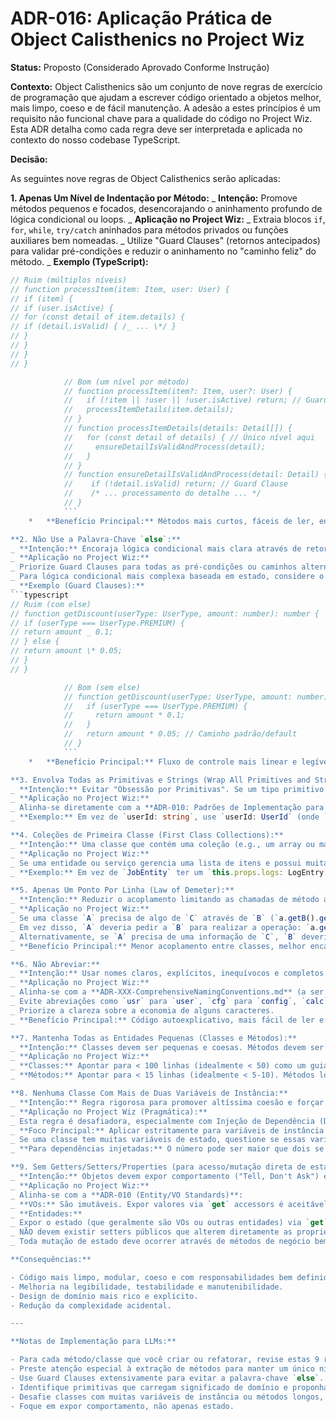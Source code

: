 # ADR-016: Aplicação Prática de Object Calisthenics no Project Wiz

**Status:** Proposto (Considerado Aprovado Conforme Instrução)

**Contexto:**
Object Calisthenics são um conjunto de nove regras de exercício de programação que ajudam a escrever código orientado a objetos melhor, mais limpo, coeso e de fácil manutenção. A adesão a estes princípios é um requisito não funcional chave para a qualidade do código no Project Wiz. Esta ADR detalha como cada regra deve ser interpretada e aplicada no contexto do nosso codebase TypeScript.

**Decisão:**

As seguintes nove regras de Object Calisthenics serão aplicadas:

**1. Apenas Um Nível de Indentação por Método:**
_ **Intenção:** Promove métodos pequenos e focados, desencorajando o aninhamento profundo de lógica condicional ou loops.
_ **Aplicação no Project Wiz:**
_ Extraia blocos `if`, `for`, `while`, `try/catch` aninhados para métodos privados ou funções auxiliares bem nomeadas.
_ Utilize "Guard Clauses" (retornos antecipados) para validar pré-condições e reduzir o aninhamento no "caminho feliz" do método.
_ **Exemplo (TypeScript):**
```typescript
// Ruim (múltiplos níveis)
// function processItem(item: Item, user: User) {
// if (item) {
// if (user.isActive) {
// for (const detail of item.details) {
// if (detail.isValid) { /_ ... \*/ }
// }
// }
// }
// }

            // Bom (um nível por método)
            // function processItem(item?: Item, user?: User) {
            //   if (!item || !user || !user.isActive) return; // Guard Clauses
            //   processItemDetails(item.details);
            // }
            // function processItemDetails(details: Detail[]) {
            //   for (const detail of details) { // Único nível aqui
            //     ensureDetailIsValidAndProcess(detail);
            //   }
            // }
            // function ensureDetailIsValidAndProcess(detail: Detail) {
            //    if (!detail.isValid) return; // Guard Clause
            //    /* ... processamento do detalhe ... */
            // }
            ```
    *   **Benefício Principal:** Métodos mais curtos, fáceis de ler, entender e testar.

**2. Não Use a Palavra-Chave `else`:**
_ **Intenção:** Encoraja lógica condicional mais clara através de retornos antecipados (guard clauses), polimorfismo ou padrões de projeto como State ou Strategy, reduzindo aninhamento e complexidade ciclomática.
_ **Aplicação no Project Wiz:**
_ Priorize Guard Clauses para todas as pré-condições ou caminhos alternativos simples.
_ Para lógica condicional mais complexa baseada em estado, considere o padrão State. Para diferentes algoritmos baseados em uma condição, considere o padrão Strategy.
_ **Exemplo (Guard Clauses):**
```typescript
// Ruim (com else)
// function getDiscount(userType: UserType, amount: number): number {
// if (userType === UserType.PREMIUM) {
// return amount _ 0.1;
// } else {
// return amount \* 0.05;
// }
// }

            // Bom (sem else)
            // function getDiscount(userType: UserType, amount: number): number {
            //   if (userType === UserType.PREMIUM) {
            //     return amount * 0.1;
            //   }
            //   return amount * 0.05; // Caminho padrão/default
            // }
            ```
    *   **Benefício Principal:** Fluxo de controle mais linear e legível, métodos mais simples.

**3. Envolva Todas as Primitivas e Strings (Wrap All Primitives and Strings):**
_ **Intenção:** Evitar "Obsessão por Primitivas". Se um tipo primitivo (string, número, booleano) ou uma string literal tiver significado de domínio, regras de validação, restrições de formato ou comportamento associado, ele deve ser encapsulado em uma classe ou tipo específico (Objeto de Valor - VO).
_ **Aplicação no Project Wiz:**
_ Alinha-se diretamente com a **ADR-010: Padrões de Implementação para Entidades e Objetos de Valor**. Todos os IDs, emails, nomes com regras específicas, valores monetários, durações, etc., devem ser VOs.
_ **Exemplo:** Em vez de `userId: string`, use `userId: UserId` (onde `UserId` é um VO que valida o formato do ID). \* **Benefício Principal:** Código mais expressivo e type-safe, validação e regras de negócio centralizadas no VO, redução de erros por uso incorreto de primitivas.

**4. Coleções de Primeira Classe (First Class Collections):**
_ **Intenção:** Uma classe que contém uma coleção (e.g., um array ou mapa) não deve, idealmente, ter outras variáveis de instância. A coleção e as operações significativas sobre ela devem ser encapsuladas em sua própria classe.
_ **Aplicação no Project Wiz:**
_ Se uma entidade ou serviço gerencia uma lista de itens e possui muita lógica para manipular essa lista (filtrar, adicionar com regras, calcular totais baseados na lista), considere criar uma classe específica para essa coleção.
_ **Exemplo:** Em vez de `JobEntity` ter um `this.props.logs: LogEntry[]` e muitos métodos para manipular `logs`, poderia ter `this.props.activityLog: ActivityLogVO` onde `ActivityLogVO` encapsula a coleção de `LogEntryVO` e os métodos para adicionar, filtrar, etc. (Nota: `JobEntity` já usa `ActivityHistoryVO` que é um bom exemplo disso). \* **Benefício Principal:** Melhora a coesão, encapsula a lógica de manipulação da coleção, e torna a classe que usa a coleção mais limpa e focada em suas outras responsabilidades.

**5. Apenas Um Ponto Por Linha (Law of Demeter):**
_ **Intenção:** Reduzir o acoplamento limitando as chamadas de método a colaboradores diretos. Evitar longas cadeias de chamadas como `objeto.getA().getB().getDetalheC().fazerAlgo()`. Siga o princípio "Tell, Don't Ask".
_ **Aplicação no Project Wiz:**
_ Se uma classe `A` precisa de algo de `C` através de `B` (`a.getB().getC().doSomething()`), então `A` está acoplada não apenas a `B`, mas também à estrutura interna de `B` e à existência de `C`.
_ Em vez disso, `A` deveria pedir a `B` para realizar a operação: `a.getB().doSomethingThatInvolvesC()`. A classe `B` então lidaria com a interação com `C`.
_ Alternativamente, se `A` precisa de uma informação de `C`, `B` deveria ter um método que busca essa informação e a retorna diretamente para `A`.
_ **Benefício Principal:** Menor acoplamento entre classes, melhor encapsulamento, código mais fácil de manter e refatorar, pois mudanças na estrutura interna de um objeto têm impacto mais localizado.

**6. Não Abreviar:**
_ **Intenção:** Usar nomes claros, explícitos, inequívocos e completos para variáveis, funções, classes, arquivos, etc.
_ **Aplicação no Project Wiz:**
_ Alinha-se com a **ADR-XXX-ComprehensiveNamingConventions.md** (a ser criada), que mandata nomes em inglês.
_ Evite abreviações como `usr` para `user`, `cfg` para `config`, `calc` para `calculate`, a menos que a abreviação seja um acrônimo universalmente entendido e padronizado no domínio (e.g., `DTO`, `ID`, `URL`, `HTML`).
_ Priorize a clareza sobre a economia de alguns caracteres.
_ **Benefício Principal:** Código autoexplicativo, mais fácil de ler e entender por todos (incluindo futuros mantenedores e LLMs).

**7. Mantenha Todas as Entidades Pequenas (Classes e Métodos):**
_ **Intenção:** Classes devem ser pequenas e coesas. Métodos devem ser ainda menores e mais focados. Isso promove o Princípio da Responsabilidade Única (SRP).
_ **Aplicação no Project Wiz:**
_ **Classes:** Apontar para < 100 linhas (idealmente < 50) como um guia suave. Se uma classe cresce muito, é um sinal para refatoração e extração de responsabilidades para novas classes ou VOs.
_ **Métodos:** Apontar para < 15 linhas (idealmente < 5-10). Métodos longos devem ser quebrados em métodos privados menores e bem nomeados. \* **Benefício Principal:** Classes e métodos menores são mais fáceis de entender, testar, manter e menos propensos a conter múltiplos bugs.

**8. Nenhuma Classe Com Mais de Duas Variáveis de Instância:**
_ **Intenção:** Regra rigorosa para promover altíssima coesão e forçar o SRP. Se uma classe possui muitas variáveis de instância (estado), ela provavelmente está gerenciando múltiplos conceitos ou responsabilidades que poderiam ser agrupados em novos objetos.
_ **Aplicação no Project Wiz (Pragmática):**
_ Esta regra é desafiadora, especialmente com Injeção de Dependência (DI), onde serviços podem ter várias dependências injetadas (que são colaboradores, não estado direto da classe).
_ **Foco Principal:** Aplicar estritamente para variáveis de instância que representam o _estado interno_ da classe.
_ Se uma classe tem muitas variáveis de estado, questione se essas variáveis poderiam formar um novo VO ou uma nova entidade coesa.
_ **Para dependências injetadas:** O número pode ser maior que dois se cada dependência representar um colaborador distinto e necessário para a responsabilidade principal da classe. No entanto, um número excessivo de dependências injetadas ainda pode indicar que a classe tem muitas responsabilidades e deve ser dividida (SRP). \* **Benefício Principal:** Força a descoberta de conceitos de domínio implícitos, leva a classes menores e altamente focadas, e melhora a coesão.

**9. Sem Getters/Setters/Properties (para acesso/mutação direta de estado):**
_ **Intenção:** Objetos devem expor comportamento ("Tell, Don't Ask") em vez de simplesmente expor seus dados internos através de getters e setters públicos que permitem manipulação externa irrestrita. Mudanças de estado devem ocorrer como efeitos colaterais de métodos que representam operações de negócio.
_ **Aplicação no Project Wiz:**
_ Alinha-se com a **ADR-010 (Entity/VO Standards)**:
_ **VOs:** São imutáveis. Expor valores via `get` accessors é aceitável, pois o estado não pode ser alterado.
_ **Entidades:**
_ Expor o estado (que geralmente são VOs ou outras entidades) via `get` accessors é aceitável para leitura.
_ NÃO devem existir setters públicos que alterem diretamente as propriedades.
_ Toda mutação de estado deve ocorrer através de métodos de negócio bem definidos que encapsulam as regras e invariantes, idealmente retornando uma nova instância da entidade (conforme ADR-010). \* **Benefício Principal:** Melhor encapsulamento, controle sobre as transições de estado, comportamento da classe mais explícito e menos acoplamento aos detalhes internos de como o estado é armazenado.

**Consequências:**

- Código mais limpo, modular, coeso e com responsabilidades bem definidas.
- Melhoria na legibilidade, testabilidade e manutenibilidade.
- Design de domínio mais rico e explícito.
- Redução da complexidade acidental.

---

**Notas de Implementação para LLMs:**

- Para cada método/classe que você criar ou refatorar, revise estas 9 regras.
- Preste atenção especial à extração de métodos para manter um único nível de indentação e métodos curtos.
- Use Guard Clauses extensivamente para evitar a palavra-chave `else`.
- Identifique primitivas que carregam significado de domínio e proponha/crie VOs para elas.
- Desafie classes com muitas variáveis de instância ou métodos longos, buscando oportunidades para dividi-las.
- Foque em expor comportamento, não apenas estado.
